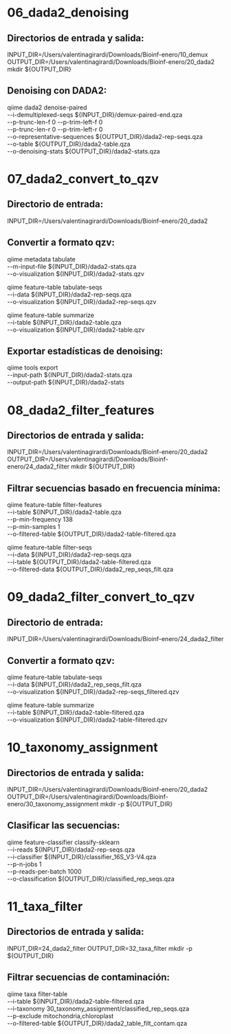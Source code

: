 # 06_dada2_denoising

## Directorios de entrada y salida:
INPUT_DIR=/Users/valentinagirardi/Downloads/Bioinf-enero/10_demux
OUTPUT_DIR=/Users/valentinagirardi/Downloads/Bioinf-enero/20_dada2
mkdir ${OUTPUT_DIR}

## Denoising con DADA2:
qiime dada2 denoise-paired \
  --i-demultiplexed-seqs ${INPUT_DIR}/demux-paired-end.qza \
  --p-trunc-len-f 0 --p-trim-left-f 0 \
  --p-trunc-len-r 0 --p-trim-left-r 0 \
  --o-representative-sequences ${OUTPUT_DIR}/dada2-rep-seqs.qza \
  --o-table ${OUTPUT_DIR}/dada2-table.qza \
  --o-denoising-stats ${OUTPUT_DIR}/dada2-stats.qza

# 07_dada2_convert_to_qzv

## Directorio de entrada:
INPUT_DIR=/Users/valentinagirardi/Downloads/Bioinf-enero/20_dada2

## Convertir a formato qzv:
qiime metadata tabulate \
  --m-input-file ${INPUT_DIR}/dada2-stats.qza \
  --o-visualization ${INPUT_DIR}/dada2-stats.qzv

qiime feature-table tabulate-seqs \
  --i-data ${INPUT_DIR}/dada2-rep-seqs.qza \
  --o-visualization ${INPUT_DIR}/dada2-rep-seqs.qzv

qiime feature-table summarize \
  --i-table ${INPUT_DIR}/dada2-table.qza \
  --o-visualization ${INPUT_DIR}/dada2-table.qzv

## Exportar estadísticas de denoising:
qiime tools export \
  --input-path ${INPUT_DIR}/dada2-stats.qza \
  --output-path ${INPUT_DIR}/dada2-stats

# 08_dada2_filter_features

## Directorios de entrada y salida:
INPUT_DIR=/Users/valentinagirardi/Downloads/Bioinf-enero/20_dada2
OUTPUT_DIR=/Users/valentinagirardi/Downloads/Bioinf-enero/24_dada2_filter
mkdir ${OUTPUT_DIR}

## Filtrar secuencias basado en frecuencia mínima:
qiime feature-table filter-features \
  --i-table ${INPUT_DIR}/dada2-table.qza \
  --p-min-frequency 138 \
  --p-min-samples 1 \
  --o-filtered-table ${OUTPUT_DIR}/dada2-table-filtered.qza

qiime feature-table filter-seqs \
  --i-data ${INPUT_DIR}/dada2-rep-seqs.qza \
  --i-table ${OUTPUT_DIR}/dada2-table-filtered.qza \
  --o-filtered-data ${OUTPUT_DIR}/dada2_rep_seqs_filt.qza

# 09_dada2_filter_convert_to_qzv

## Directorio de entrada:
INPUT_DIR=/Users/valentinagirardi/Downloads/Bioinf-enero/24_dada2_filter

## Convertir a formato qzv:
qiime feature-table tabulate-seqs \
  --i-data ${INPUT_DIR}/dada2_rep_seqs_filt.qza \
  --o-visualization ${INPUT_DIR}/dada2-rep-seqs_filtered.qzv

qiime feature-table summarize \
  --i-table ${INPUT_DIR}/dada2-table-filtered.qza \
  --o-visualization ${INPUT_DIR}/dada2-table-filtered.qzv

# 10_taxonomy_assignment

## Directorios de entrada y salida:
INPUT_DIR=/Users/valentinagirardi/Downloads/Bioinf-enero/20_dada2
OUTPUT_DIR=/Users/valentinagirardi/Downloads/Bioinf-enero/30_taxonomy_assignment
mkdir -p ${OUTPUT_DIR}

## Clasificar las secuencias:
qiime feature-classifier classify-sklearn \
  --i-reads ${INPUT_DIR}/dada2-rep-seqs.qza \
  --i-classifier ${INPUT_DIR}/classifier_16S_V3-V4.qza \
  --p-n-jobs 1 \
  --p-reads-per-batch 1000 \
  --o-classification ${OUTPUT_DIR}/classified_rep_seqs.qza

# 11_taxa_filter

## Directorios de entrada y salida:
INPUT_DIR=24_dada2_filter 
OUTPUT_DIR=32_taxa_filter 
mkdir -p ${OUTPUT_DIR}

## Filtrar secuencias de contaminación:
qiime taxa filter-table \
  --i-table ${INPUT_DIR}/dada2-table-filtered.qza \
  --i-taxonomy 30_taxonomy_assignment/classified_rep_seqs.qza \
  --p-exclude mitochondria,chloroplast \
  --o-filtered-table ${OUTPUT_DIR}/dada2_table_filt_contam.qza
